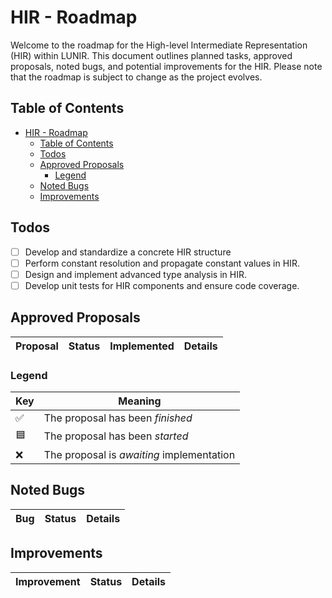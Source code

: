 # HIR - Roadmap

Welcome to the roadmap for the High-level Intermediate Representation (HIR) within LUNIR. This document outlines planned tasks, approved proposals, noted bugs, and potential improvements for the HIR. Please note that the roadmap is subject to change as the project evolves.

## Table of Contents

- [HIR - Roadmap](#hir---roadmap)
  - [Table of Contents](#table-of-contents)
  - [Todos](#todos)
  - [Approved Proposals](#approved-proposals)
    - [Legend](#legend)
  - [Noted Bugs](#noted-bugs)
  - [Improvements](#improvements)

## Todos

- [ ] Develop and standardize a concrete HIR structure
- [ ] Perform constant resolution and propagate constant values in HIR.
- [ ] Design and implement advanced type analysis in HIR.
- [ ] Develop unit tests for HIR components and ensure code coverage.

## Approved Proposals

| Proposal                                                         | Status      | Implemented | Details                                                                                        |
|------------------------------------------------------------------|-------------|-------------|------------------------------------------------------------------------------------------------|

### Legend

| Key    | Meaning                                   |
|--------|-------------------------------------------|
| ✅     | The proposal has been *finished*          |
| 🟦     | The proposal has been *started*           |
| ❌     | The proposal is *awaiting* implementation |

## Noted Bugs

| Bug                                                  | Status | Details                                                                          |
| ---------------------------------------------------- | ------ | -------------------------------------------------------------------------------- |

## Improvements

| Improvement                                              | Status              | Details                                                                         |
| -------------------------------------------------------- | ------------------- | ------------------------------------------------------------------------------- |

